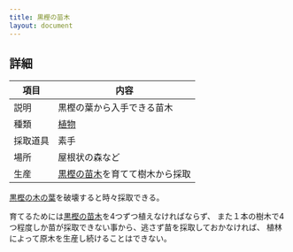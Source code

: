```yaml
---
title: 黒樫の苗木
layout: document
---
```

## 詳細

|項目|内容|
|---|---|
|説明|黒樫の葉から入手できる苗木|
|種類|[植物](植物)|
|採取道具|素手|
|場所|屋根状の森など|
|生産|[黒樫の苗木](黒樫の苗木)を育てて樹木から採取|

[黒樫の木の葉](黒樫の木の葉)を破壊すると時々採取できる。

育てるためには[黒樫の苗木](黒樫の苗木)を4つずつ植えなければならず、
また１本の樹木で4つ程度しか苗が採取できない事から、逃さず苗を採取しておかなければ、
植林によって原木を生産し続けることはできない。
